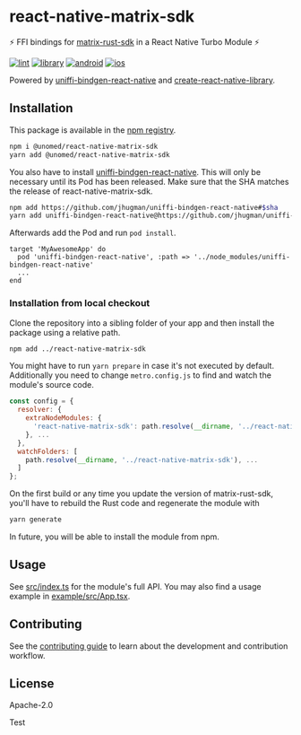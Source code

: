 # react-native-matrix-sdk

⚡️ FFI bindings for [matrix-rust-sdk] in a React Native Turbo Module ⚡️

[![lint](https://github.com/unomed-dev/react-native-matrix-sdk/actions/workflows/lint.yml/badge.svg)](https://github.com/unomed-dev/react-native-matrix-sdk/actions/workflows/lint.yml)
[![library](https://github.com/unomed-dev/react-native-matrix-sdk/actions/workflows/library.yml/badge.svg)](https://github.com/unomed-dev/react-native-matrix-sdk/actions/workflows/library.yml)
[![android](https://github.com/unomed-dev/react-native-matrix-sdk/actions/workflows/android.yml/badge.svg)](https://github.com/unomed-dev/react-native-matrix-sdk/actions/workflows/android.yml)
[![ios](https://github.com/unomed-dev/react-native-matrix-sdk/actions/workflows/ios.yml/badge.svg)](https://github.com/unomed-dev/react-native-matrix-sdk/actions/workflows/ios.yml)

Powered by [uniffi-bindgen-react-native] and [create-react-native-library].


## Installation

This package is available in the [npm registry].

```sh
npm i @unomed/react-native-matrix-sdk
yarn add @unomed/react-native-matrix-sdk
```

You also have to install [uniffi-bindgen-react-native]. This will only be necessary until its
Pod has been released. Make sure that the SHA matches the release of react-native-matrix-sdk.

```sh
npm add https://github.com/jhugman/uniffi-bindgen-react-native#$sha
yarn add uniffi-bindgen-react-native@https://github.com/jhugman/uniffi-bindgen-react-native#$sha
```

Afterwards add the Pod and run `pod install`.

```
target 'MyAwesomeApp' do
  pod 'uniffi-bindgen-react-native', :path => '../node_modules/uniffi-bindgen-react-native'
  ...
end
```

### Installation from local checkout

Clone the repository into a sibling folder of your app and then install the package using
a relative path.

```sh
npm add ../react-native-matrix-sdk
```

You might have to run `yarn prepare` in case it's not executed by default. Additionally you
need to change `metro.config.js` to find and watch the module's source code.

```js
const config = {
  resolver: {
    extraNodeModules: {
      'react-native-matrix-sdk': path.resolve(__dirname, '../react-native-matrix-sdk'),
    }, ...
  },
  watchFolders: [
    path.resolve(__dirname, '../react-native-matrix-sdk'), ...
  ]
};
```

On the first build or any time you update the version of matrix-rust-sdk, you'll have
to rebuild the Rust code and regenerate the module with

```sh
yarn generate
```

In future, you will be able to install the module from npm.


## Usage

See [src/index.ts] for the module's full API. You may also find a usage example
in [example/src/App.tsx].


## Contributing

See the [contributing guide] to learn about the development and contribution workflow.


## License

Apache-2.0


[contributing guide]: CONTRIBUTING.md
[create-react-native-library]: https://github.com/callstack/react-native-builder-bob
[example/src/App.tsx]: example/src/App.tsx
[matrix-rust-sdk]: https://github.com/matrix-org/matrix-rust-sdk
[npm registry]: https://www.npmjs.com/package/@unomed/react-native-matrix-sdk
[src/index.ts]: src/index.ts
[uniffi-bindgen-react-native]: https://github.com/jhugman/uniffi-bindgen-react-native

Test
